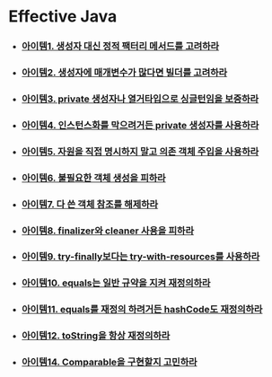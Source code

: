 # Effective Java

- ### [아이템1. 생성자 대신 정적 팩터리 메서드를 고려하라](/books/Effective%20Java/Item01.md)
- ### [아이템2. 생성자에 매개변수가 많다면 빌더를 고려하라](/books/Effective%20Java/Item02.md)
- ### [아이템3. private 생성자나 열거타입으로 싱글턴임을 보증하라](/books/Effective%20Java/Item03.md)
- ### [아이템4. 인스턴스화를 막으려거든 private 생성자를 사용하라](/books/Effective%20Java/Item04.md)
- ### [아이템5. 자원을 직접 명시하지 말고 의존 객체 주입을 사용하라](/books/Effective%20Java/Item05.md)
- ### [아이템6. 불필요한 객체 생성을 피하라](/books/Effective%20Java/Item06.md)
- ### [아이템7. 다 쓴 객체 참조를 해제하라](/books/Effective%20Java/Item07.md)
- ### [아이템8. finalizer와 cleaner 사용을 피하라](/books/Effective%20Java/Item08.md)
- ### [아이템9. try-finally보다는 try-with-resources를 사용하라](/books/Effective%20Java/Item09.md)
- ### [아이템10. equals는 일반 규약을 지켜 재정의하라](/books/Effective%20Java/Item10.md)
- ### [아이템11. equals를 재정의 하려거든 hashCode도 재정의하라](/books/Effective%20Java/Item11.md)
- ### [아이템12. toString을 항상 재정의하라](/books/Effective%20Java/Item12.md)
- ### [아이템14. Comparable을 구현할지 고민하라](/books/Effective%20Java/Item14.md)